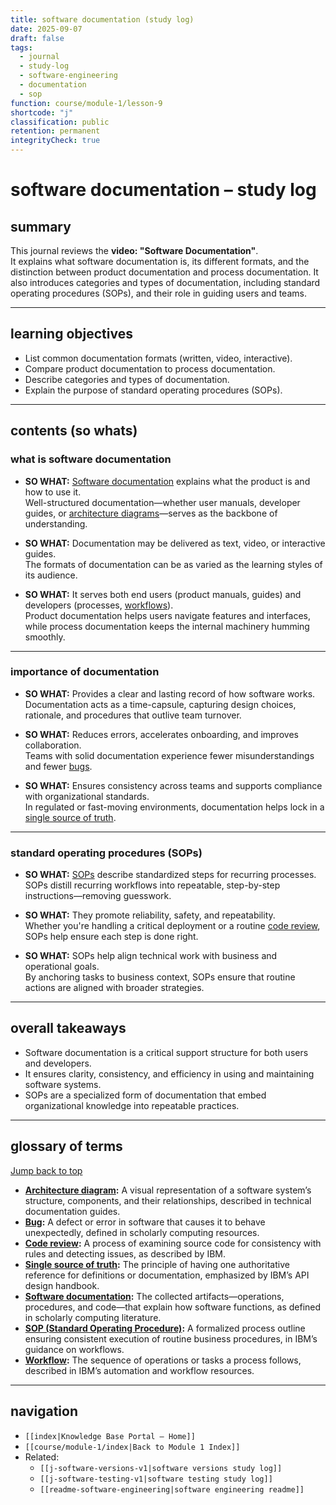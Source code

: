```yaml
---
title: software documentation (study log)
date: 2025-09-07
draft: false
tags:
  - journal
  - study-log
  - software-engineering
  - documentation
  - sop
function: course/module-1/lesson-9
shortcode: "j"
classification: public
retention: permanent
integrityCheck: true
---
```


<a id="top"></a>
# software documentation – study log

## summary  
This journal reviews the **video: "Software Documentation"**.  
It explains what software documentation is, its different formats, and the distinction between product documentation and process documentation. It also introduces categories and types of documentation, including standard operating procedures (SOPs), and their role in guiding users and teams.

---

## learning objectives  
- List common documentation formats (written, video, interactive).  
- Compare product documentation to process documentation.  
- Describe categories and types of documentation.  
- Explain the purpose of standard operating procedures (SOPs).

---

## contents (so whats)  

### what is software documentation  
- **SO WHAT:** [Software documentation](#software-documentation) explains what the product is and how to use it.  
  Well-structured documentation—whether user manuals, developer guides, or [architecture diagrams](#architecture-diagram)—serves as the backbone of understanding.  

- **SO WHAT:** Documentation may be delivered as text, video, or interactive guides.  
  The formats of documentation can be as varied as the learning styles of its audience.  

- **SO WHAT:** It serves both end users (product manuals, guides) and developers (processes, [workflows](#workflow)).  
  Product documentation helps users navigate features and interfaces, while process documentation keeps the internal machinery humming smoothly.  

---

### importance of documentation  
- **SO WHAT:** Provides a clear and lasting record of how software works.  
  Documentation acts as a time-capsule, capturing design choices, rationale, and procedures that outlive team turnover.  

- **SO WHAT:** Reduces errors, accelerates onboarding, and improves collaboration.  
  Teams with solid documentation experience fewer misunderstandings and fewer [bugs](#bug).  

- **SO WHAT:** Ensures consistency across teams and supports compliance with organizational standards.  
  In regulated or fast-moving environments, documentation helps lock in a [single source of truth](#single-source-of-truth).  

---

### standard operating procedures (SOPs)  
- **SO WHAT:** [SOPs](#sop-standard-operating-procedure) describe standardized steps for recurring processes.  
  SOPs distill recurring workflows into repeatable, step-by-step instructions—removing guesswork.  

- **SO WHAT:** They promote reliability, safety, and repeatability.  
  Whether you're handling a critical deployment or a routine [code review](#code-review), SOPs help ensure each step is done right.  

- **SO WHAT:** SOPs help align technical work with business and operational goals.  
  By anchoring tasks to business context, SOPs ensure that routine actions are aligned with broader strategies.  

---

## overall takeaways  
- Software documentation is a critical support structure for both users and developers.  
- It ensures clarity, consistency, and efficiency in using and maintaining software systems.  
- SOPs are a specialized form of documentation that embed organizational knowledge into repeatable practices.

---

## glossary of terms  
[Jump back to top](#top)

- <a id="architecture-diagram"></a>**[Architecture diagram](https://www.geeksforgeeks.org/software-engineering/overview-software-documentation/):** A visual representation of a software system’s structure, components, and their relationships, described in technical documentation guides.  
- <a id="bug"></a>**[Bug](https://www.sciencedirect.com/topics/computer-science/software-bug):** A defect or error in software that causes it to behave unexpectedly, defined in scholarly computing resources.  
- <a id="code-review"></a>**[Code review](https://www.ibm.com/docs/en/rbd/9.6.0?topic=developing-source-code-analysis-code-review):** A process of examining source code for consistency with rules and detecting issues, as described by IBM.  
- <a id="single-source-of-truth"></a>**[Single source of truth](https://www.ibm.com/docs/en/api-handbook?topic=api-handbook-design-methodology):** The principle of having one authoritative reference for definitions or documentation, emphasized by IBM’s API design handbook.  
- <a id="software-documentation"></a>**[Software documentation](https://www.sciencedirect.com/topics/computer-science/software-documentation):** The collected artifacts—operations, procedures, and code—that explain how software functions, as defined in scholarly computing literature.  
- <a id="sop-standard-operating-procedure"></a>**[SOP (Standard Operating Procedure)](https://www.ibm.com/think/insights/document-workflow):** A formalized process outline ensuring consistent execution of routine business procedures, in IBM’s guidance on workflows.  
- <a id="workflow"></a>**[Workflow](https://www.ibm.com/think/insights/document-workflow):** The sequence of operations or tasks a process follows, described in IBM’s automation and workflow resources.  

---

## navigation  
- `[[index|Knowledge Base Portal – Home]]`  
- `[[course/module-1/index|Back to Module 1 Index]]`  
- Related:  
  - `[[j-software-versions-v1|software versions study log]]`  
  - `[[j-software-testing-v1|software testing study log]]`  
  - `[[readme-software-engineering|software engineering readme]]`
